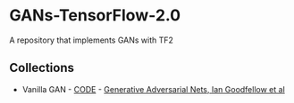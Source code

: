 # GANs-TensorFlow-2.0
A repository that implements GANs with TF2

## Collections

* Vanilla GAN - [CODE](https://github.com/olramde/GANs-TensorFlow-2.0/VanillaGAN.py) - [Generative Adversarial Nets, Ian Goodfellow et al](https://papers.nips.cc/paper/5423-generative-adversarial-nets.pdf)